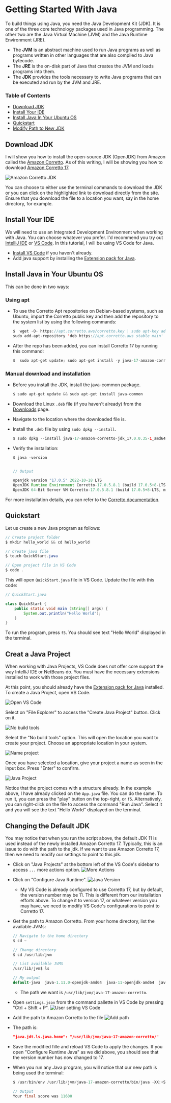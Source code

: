 # Getting Started With Java

To build things using Java, you need the Java Development Kit (JDK). It is one of the three core technology packages used in Java programming. The other two are the Java Virtual Machine (JVM) and the Java Runtime Environment (JRE).

- The **JVM** is an abstract machine used to run Java programs as well as programs written in other languages that are also compiled to Java bytecode.
- The **JRE** is the on-disk part of Java that creates the JVM and loads programs into them.
- The **JDK** provides the tools necessary to write Java programs that can be executed and run by the JVM and JRE.

### Table of Contents

- [Download JDK](#download-jdk)
- [Install Your IDE](#install-your-ide)
- [Install Java In Your Ubuntu OS](#install-java-in-your-ubuntu-os)
- [Quickstart](#quickstart)
- [Modify Path to New JDK](#changing-the-default-jdk)


## Download JDK

I will show you how to install the open-source JDK (OpenJDK) from Amazon called the [Amazon Corretto](https://aws.amazon.com/corretto/?filtered-posts.sort-by=item.additionalFields.createdDate&filtered-posts.sort-order=desc). As of this writing, I will be showing you how to download [Amazon Corretto 17](https://docs.aws.amazon.com/corretto/latest/corretto-17-ug/downloads-list.html).

![Amazon Corretto JDK](/03_java/images/getting_started/download_jdk.png)

You can choose to either use the terminal commands to download the JDK or you can click on the highlighted link to download directly from the site. Ensure that you download the file to a location you want, say in the home directory, for example.


## Install Your IDE

We will need to use an Integrated Development Environment when working with Java. You can choose whatever you prefer. I'd recommend you try out [IntelliJ IDE](https://www.jetbrains.com/idea/) or [VS Code](https://code.visualstudio.com/docs/languages/java). In this tutorial, I will be using VS Code for Java. 

- [Install VS Code](https://code.visualstudio.com/download) if you haven't already.
- Add java support by installing the [Extension pack for Java](https://marketplace.visualstudio.com/items?itemName=vscjava.vscode-java-pack). 


## Install Java in Your Ubuntu OS

This can be done in two ways:

### Using apt

- To use the Corretto Apt repositories on Debian-based systems, such as Ubuntu, import the Corretto public key and then add the repository to the system list by using the following commands:

    ```java
    $  wget -O- https://apt.corretto.aws/corretto.key | sudo apt-key add - 
    sudo add-apt-repository 'deb https://apt.corretto.aws stable main'
    ```

- After the repo has been added, you can install Corretto 17 by running this command:

    ```java
    $  sudo apt-get update; sudo apt-get install -y java-17-amazon-corretto-jdk
    ```

### Manual download and installation

- Before you install the JDK, install the java-common package.

    ```java
    $ sudo apt-get update && sudo apt-get install java-common
    ```

- Download the Linux `.deb` file (if you haven't already) from the [Downloads](https://docs.aws.amazon.com/corretto/latest/corretto-17-ug/downloads-list.html) page.

- Navigate to the location where the downloaded file is.

- Install the `.deb` file by using `sudo dpkg --install`.

    ```java
    $ sudo dpkg --install java-17-amazon-corretto-jdk_17.0.0.35-1_amd64.deb
    ```

- Verify the installation:

    ```java
    $ java -version


    // Output

    openjdk version "17.0.5" 2022-10-18 LTS
    OpenJDK Runtime Environment Corretto-17.0.5.8.1 (build 17.0.5+8-LTS)
    OpenJDK 64-Bit Server VM Corretto-17.0.5.8.1 (build 17.0.5+8-LTS, mixed mode, sharing)
    ```

For more installation details, you can refer to the [Corretto documentation](https://docs.aws.amazon.com/corretto/latest/corretto-17-ug/generic-linux-install.html).


## Quickstart

Let us create a new Java program as follows:

```java
// Create project folder
$ mkdir hello_world && cd hello_world

// Create java file
$ touch QuickStart.java

// Open project file in VS Code
$ code .
```

This will open `QuickStart.java` file in VS Code. Update the file with this code:

```java
// QuickStart.java

class QuickStart {
    public static void main (String[] args) {
        System.out.println("Hello World");
    }
}
```

To run the program, press `f5`. You  should see text "Hello World" displayed in the terminal.


## Creat a Java Project

When working with Java Projects, VS Code does not offer core support the way IntelliJ IDE or NetBeans do. You must have the necessary extensions installed to work with those project files.

At this point, you should already have the [Extension pack for Java](https://marketplace.visualstudio.com/items?itemName=vscjava.vscode-java-pack) installed. To create a Java Project, open VS Code.

![Open VS Code](/03_java/images/getting_started/open_vs_code.png)

Select on "File Explorer" to access the "Create Java Project" button. Click on it. 

![No build tools](/03_java/images/getting_started/no_build_tools.png)

Select the "No build tools" option. This will open the location you want to create your project. Choose an appropriate location in your system. 

![Name project](/03_java/images/getting_started/create_project.png)

Once you have selected a location, give your project a name as seen in the input box. Press "Enter" to confirm.

![Java Project](/03_java/images/getting_started/java_project.png)

Notice that the project comes with a structure already. In the example above, I have already clicked on the `App.java` file. You can do the same. To run it, you can press the "play" button on the top-right, or `f5`. Alternatively, you can right-click on the file to access the command "Run Java". Select it and you will see the text "Hello World" displayed on the terminal.

## Changing the Default JDK

You may notice that when you run the script above, the default JDK 11 is used instead of the newly installed Amazon Corretto 17. Typically, this is an issue to do with the path to the jdk. If we want to use Amazon Corretto 17, then we need to modify our settings to point to this jdk.


- Click on "Java Projects" at the bottom left of the VS Code's sidebar to access `...` more actions option.
![More Actions](/03_java/images/getting_started/more_actions.png)

- Click on "Configure Java Runtime".
![Java Version](/03_java/images/getting_started/java_version.png)
    - My VS Code is already configured to use Corretto 17, but by default, the version number may be 11. This is different from our installation efforts above. To change it to version 17, or whatever version you may have, we need to modify VS Code's configurations to point to Corretto 17.

- Get the path to Amazon Corretto. From your home directory, list the available JVMs:

    ```java
    // Navigate to the home directory
    $ cd ~

    // Change directory
    $ cd /usr/lib/jvm

    // List available JVMS
    /usr/lib/jvm$ ls

    // My output
    default-java  java-1.11.0-openjdk-amd64  java-11-openjdk-amd64  java-17-amazon-corretto
    ```
    - The path we want is `/usr/lib/jvm/java-17-amazon-corretto`.
- Open `settings.json` from the command pallette in VS Code by pressing "Ctrl + Shift + P".
![User setting VS Code](/03_java/images/getting_started/user_settings.png)
- Add the path to Amazon Corretto to the file
![Add path](/03_java/images/getting_started/add_path.png)
- The path is:
    ```json
    "java.jdt.ls.java.home": "/usr/lib/jvm/java-17-amazon-corretto/"
    ```
- Save the modified fille and reload VS Code to apply the changes. If you open "Configure Runtime Java" as we did above, you should see that the version number has now changed to 17.
- When you run any Java program, you will notice that our new path is being used the terminal:
    ```java
    $ /usr/bin/env /usr/lib/jvm/java-17-amazon-corretto/bin/java -XX:+ShowCodeDetailsInExceptionMessages -cp /home/harry/software_development/java/practice_projects/expressions_statements/bin MainChallenge 

    // Output
    Your final score was 11600
    ```